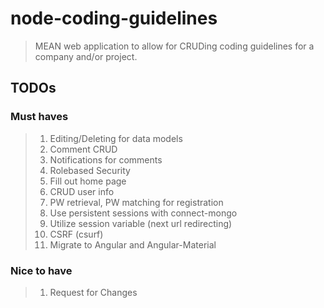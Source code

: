 # node-coding-guidelines

> MEAN web application to allow for CRUDing coding guidelines for a company and/or project.

## TODOs
### Must haves
> 1. Editing/Deleting for data models
> 2. Comment CRUD
> 3. Notifications for comments
> 4. Rolebased Security
> 5. Fill out home page
> 6. CRUD user info
> 7. PW retrieval, PW matching for registration
> 8. Use persistent sessions with connect-mongo
> 9. Utilize session variable (next url redirecting)
> 10. CSRF (csurf)
> 11. Migrate to Angular and Angular-Material

### Nice to have
> 1. Request for Changes
